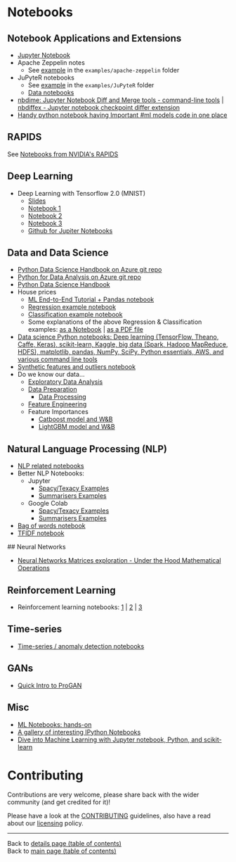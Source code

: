 # Notebooks

## Notebook Applications and Extensions

- [Jupyter Notebook](https://github.com/virgili0/Virgilio/blob/master/serving/purgatorio/fundamentals/jupyter-notebook/jupyter-notebook.md)
- Apache Zeppelin notes
  - See [example](../examples/apache-zeppelin/README.md) in the `examples/apache-zeppelin` folder
- JuPyteR notebooks
  - See [example](../examples/JuPyteR/README.md) in the `examples/JuPyteR` folder
  - [Data notebooks](../data/README.md#notebooks)
- [nbdime: Jupyter Notebook Diff and Merge tools - command-line tools](https://github.com/jupyter/nbdime) | [nbdiffex - Jupyter notebook checkpoint differ extension](https://gist.github.com/psychemedia/4a5137cf9a4eddba65c8ff673d19abf2#nbdiffex---jupyter-notebook-checkpoint-differ)
- [Handy python notebook having Important #ml models code in one place](https://www.linkedin.com/posts/ashutoshtripathi1_reference-python-notebook-for-imp-ml-models-ugcPost-6627595235960676352-FWwA)


## RAPIDS

See [Notebooks from NVIDIA's RAPIDS](../cloud-devops-infra/gpus/rapids.md#notebooks)

## Deep Learning

- Deep Learning with Tensorflow 2.0 (MNIST)
  - [Slides](https://docs.google.com/presentation/d/11xxjf2bgQsSs8nT2orQCNLZ3PD8b0BwpXcIMAl-prew/edit?usp=sharing)
  - [Notebook 1](https://colab.research.google.com/drive/1YH3PXYx9SzDz7tsz_99H4U8aCeTPb_JV)
  - [Notebook 2](https://colab.research.google.com/drive/1W51JKgZovi7QJvghGZp9FLCdJxE5SmU7)
  - [Notebook 3](https://colab.research.google.com/drive/1NfYTr-gNlUOCKedV2LRPH7ah6F9o-7re)
  - [Github for Jupiter Notebooks](https://github.com/DanRHowarth/Tensorflow-2.0)

## Data and Data Science

- [Python Data Science Handbook on Azure git repo](https://notebooks.azure.com/jakevdp/projects/PythonDataScienceHandbook/tree/notebooks)
- [Python for Data Analysis on Azure git repo](https://notebooks.azure.com/wesm/projects/python-for-data-analysis)
- [Python Data Science Handbook](https://jakevdp.github.io/PythonDataScienceHandbook/)
- House prices
    - [ML End-to-End Tutorial + Pandas notebook](../notebooks/data/DSfIOT_Machine_Learning_End_to_End_Tutorial.ipynb)
    - [Regression example notebook](https://colab.research.google.com/drive/19uoDyGAxJ0zCwPT6cNb1xkYOfySNZChV)
    - [Classification example notebook](https://colab.research.google.com/drive/1i-fOhU87wWrzgnTV0o54MQyHmRVJK0qt)
    - Some explanations of the above Regression & Classification examples: [as a Notebook](https://drive.google.com/file/d/1vR9fOsWkCx0PuiCH0Eiz5FG1AAHuBHa8/view) | [as a PDF file](https://drive.google.com/file/d/1U3GkVgloBd5-w4qSj0KcyhtalhDF7pgC/view)
- [Data science Python notebooks: Deep learning (TensorFlow, Theano, Caffe, Keras), scikit-learn, Kaggle, big data (Spark, Hadoop MapReduce, HDFS), matplotlib, pandas, NumPy, SciPy, Python essentials, AWS, and various command line tools](https://github.com/donnemartin/data-science-ipython-notebooks)
- [Synthetic features and outliers notebook](https://colab.research.google.com/notebooks/mlcc/synthetic_features_and_outliers.ipynb?utm_source=mlcc&utm_campaign=colab-external&utm_medium=referral&utm_content=syntheticfeatures-colab&hl=en#scrollTo=jnKgkN5fHbGy)
- Do we know our data...
  - [Exploratory Data Analysis](./jupyter/data/01_Exploratory_Data_Analysis_(Do_we_know_our_data).ipynb)
  - [Data Preparation](./jupyter/data/02_Data_Preparation_(Do_we_know_our_data).ipynb)
    - [Data Processing](./data/data-processing/Normalising-a-distribution.ipynb)
  - [Feature Engineering](./jupyter/data/03_Feature_Engineering_(Do_we_know_our_data).ipynb)
  - Feature Importances
    - [Catboost model and W&B](../examples/cloud-devops-infra/wandb/feature-importance/catboost_feature_importance_tutorial.ipynb)
    - [LightGBM model and W&B](../examples/cloud-devops-infra/wandb/feature-importance/lightgbm_feature_importance_tutorial.ipynb)

## Natural Language Processing (NLP) 

- [NLP related notebooks](../natural-language-processing/README.md#notebooks)
- Better NLP Notebooks: 
  - Jupyter
    - [Spacy/Texacy Examples](../examples/better-nlp/notebooks/jupyter/better_nlp_spacy_texacy_examples.ipynb) 
    - [Summarisers Examples](../examples/better-nlp/notebooks/jupyter/better_nlp_summarisers.ipynb)
  - Google Colab
    - [Spacy/Texacy Examples](../examples/better-nlp/notebooks/google-colab/better_nlp_spacy_texacy_examples.ipynb)
    - [Summarisers Examples](../examples/better-nlp/notebooks/google-colab/better_nlp_summarisers.ipynb)
- [Bag of words notebook](../blogs/keras-bag-of-words-expanded-version/data-scripts-notebooks/)
- [TFIDF notebook](https://github.com/NavyaTatikonda/awesome-ai-ml-dl/blob/master/blogs/TFIDF%20Scikit-learn.ipynb)

## Neural Networks

- [Neural Networks Matrices exploration - Under the Hood Mathematical Operations](https://github.com/souravs17031999/NeuralNets-Pure-Python)

## Reinforcement Learning

- Reinforcement learning notebooks: [1](https://github.com/central-ldn-data-sci/CrashCourseRL/blob/master/CrashCourseRL.ipynb) | [2](https://github.com/central-ldn-data-sci/CrashCourseRL/blob/master/crash_course_reinforcement_learning.ipynb) | [3](https://www.kaggle.com/blairyoung/crash-course-in-reinforcement-learning)

## Time-series  

- [Time-series / anomaly detection notebooks](../time-series_anomaly-detection/README.md#notebooks) 

## GANs

- [Quick Intro to ProGAN](https://colab.research.google.com/github/jd-13/progan-intro/blob/master/ProGAN_Intro.ipynb)

## Misc

- [ML Notebooks: hands-on](https://github.com/ageron/handson-ml)
- [A gallery of interesting IPython Notebooks](https://github.com/ipython/ipython/wiki/A-gallery-of-interesting-IPython-Notebooks)
- [Dive into Machine Learning with Jupyter notebook, Python, and scikit-learn](http://hangtwenty.github.io/dive-into-machine-learning/)

# Contributing

Contributions are very welcome, please share back with the wider community (and get credited for it)!

Please have a look at the [CONTRIBUTING](../CONTRIBUTING.md) guidelines, also have a read about our [licensing](../LICENSE.md) policy.

---

Back to [details page (table of contents)](../README-details.md#notebooks)<br>
Back to [main page (table of contents)](../README.md)
